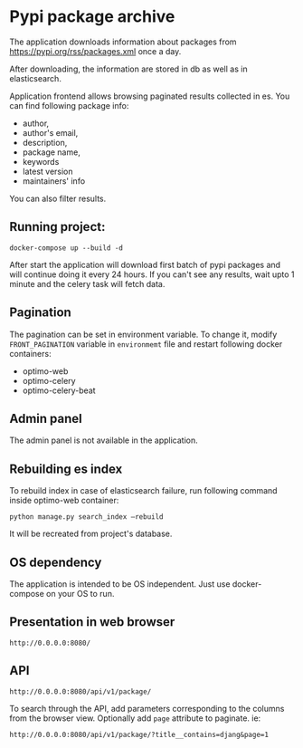 
# Pypi package archive

The application downloads information about packages from 
https://pypi.org/rss/packages.xml once a day.

After downloading, the information are stored in db as 
well as in elasticsearch.

Application frontend allows browsing paginated results 
collected in es. You can find following package info:
- author, 
- author's email, 
- description,
- package name, 
- keywords
- latest version
- maintainers' info

You can also filter results.

## Running project:

`docker-compose up --build -d`

After start the application will download first batch of 
pypi packages and will continue doing it every 24 hours. 
If you can't see any results, wait upto 1 minute and the 
celery task will fetch data. 

## Pagination

The pagination can be set in environment variable. To 
change it, modify  `FRONT_PAGINATION` variable in 
`environmemt` file and restart following docker 
containers:
- optimo-web
- optimo-celery
- optimo-celery-beat

## Admin panel

The admin panel is not available in the application.

## Rebuilding es index
To rebuild index in case of elasticsearch failure, run 
following command inside optimo-web container:

`python manage.py search_index –rebuild`

It will be recreated from project's database. 

## OS dependency

The application is intended to be OS independent. Just 
use docker-compose on your OS to run.

## Presentation in web browser

`http://0.0.0.0:8080/`

## API

`http://0.0.0.0:8080/api/v1/package/`

To search through the API, add parameters corresponding 
to the columns from the browser view. Optionally add `page` 
attribute to paginate. ie:

`http://0.0.0.0:8080/api/v1/package/?title__contains=djang&page=1`

 